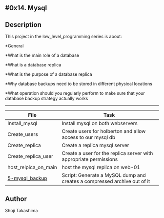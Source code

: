 #0x14. Mysql
---
## Description

This project in the low_level_programming series is about:

*General

*What is the main role of a database

*What is a database replica

*What is the purpose of a database replica

*Why database backups need to be stored in different physical locations

*What operation should you regularly perform to make sure that your database backup strategy actually works

---
File|Task
---|---
Install_mysql | Install mysql on both webservers
Create_users | Create users for holberton and allow access to our mysql db
Create_replica | Create a replica mysql server
Create_replica_user | Create a user for the replica server with appropriate permissions
host_relpica_on_main | host the mysql replica on web-01
[5-mysql_backup](./5-mysql_backup) | Script: Generate a MySQL dump and creates a compressed archive out of it

## Author
 Shoji Takashima

